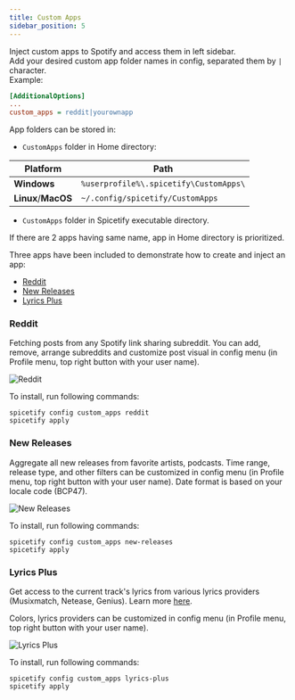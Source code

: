 ```yaml
---
title: Custom Apps
sidebar_position: 5
---
```


Inject custom apps to Spotify and access them in left sidebar.  
Add your desired custom app folder names in config, separated them by `|` character.  
Example:
```ini
[AdditionalOptions]
...
custom_apps = reddit|yourownapp
```

App folders can be stored in:
- `CustomApps` folder in Home directory:  

|Platform|Path|
|-|-|
|**Windows**|`%userprofile%\.spicetify\CustomApps\`|
|**Linux**/**MacOS**|`~/.config/spicetify/CustomApps`|  

- `CustomApps`  folder in Spicetify executable directory.

If there are 2 apps having same name, app in Home directory is prioritized.

Three apps have been included to demonstrate how to create and inject an app:
- [Reddit](#reddit)
- [New Releases](#new-releases)
- [Lyrics Plus](#lyrics-plus)

### Reddit
Fetching posts from any Spotify link sharing subreddit. You can add, remove, arrange subreddits and customize post visual in config menu (in Profile menu, top right button with your user name).

![Reddit](https://i.imgur.com/MC3tpNZ.png)

To install, run following commands:
```
spicetify config custom_apps reddit
spicetify apply
```

### New Releases
Aggregate all new releases from favorite artists, podcasts. Time range, release type, and other filters can be customized in config menu (in Profile menu, top right button with your user name). Date format is based on your locale code (BCP47).

![New Releases](https://i.imgur.com/MP9dTjt.png)

To install, run following commands:
```
spicetify config custom_apps new-releases
spicetify apply
```

### Lyrics Plus
Get access to the current track's lyrics from various lyrics providers (Musixmatch, Netease, Genius). Learn more [here](https://github.com/khanhas/spicetify-cli/tree/master/CustomApps/lyrics-plus).

Colors, lyrics providers can be customized in config menu (in Profile menu, top right button with your user name).

![Lyrics Plus](https://i.imgur.com/WtD080A.png)

To install, run following commands:
```
spicetify config custom_apps lyrics-plus
spicetify apply
```